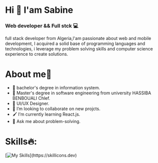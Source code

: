 # Hi 👋 I'am Sabine

### Web developer && Full stck 💻
full stack developer from Algeria,l'am passionate about web and mobile development, I acquired a solid base of programming languages and technologies, i leverage my problem solving skills and computer science experience to create solutions.

# About me👩
- 🔭 bachelor's degree in information system.
- 🔭 Master's degree in software engineering from university HASSIBA BENBOUALI Chlef.
- 🌱 UI/UX Designer.
- 👯 I’m looking to collaborate on new projcts.
- 🖌 I’m currently learning React.js.
- 💬 Ask me about problem-solving.

# Skills🔥:
[![My Skills](https://skillicons.dev/icons?i=js,html,css,java,c,nodejs,expressjs,react,mysql,heroku,)](https://skillicons.dev) 


